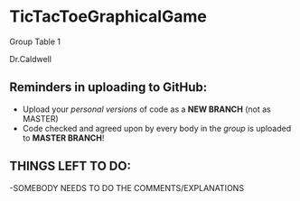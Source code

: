 # TicTacToeGraphicalGame
Group Table 1

Dr.Caldwell
## Reminders in uploading to GitHub:
  - Upload your _personal versions_ of code as a **NEW  BRANCH** (not as MASTER)
  - Code checked and agreed upon by every body in the _group_ is uploaded to **MASTER BRANCH**!
## THINGS LEFT TO DO:
  -SOMEBODY NEEDS TO DO THE COMMENTS/EXPLANATIONS
